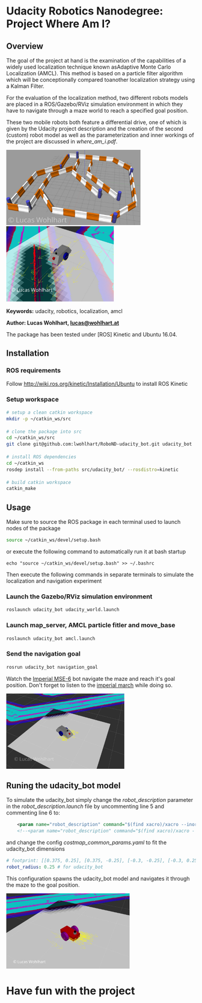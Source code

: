 # Udacity Robotics Nanodegree: Project Where Am I?

## Overview

The goal of the project at hand is the examination of the capabilities of a widely used localization technique known asAdaptive Monte Carlo Localization (AMCL). This method is based on a particle filter algorithm which will be conceptionally compared toanother localization strategy using a Kalman Filter. 

For the evaluation of the localization method, two different robots models are placed in a ROS/Gazebo/RViz simulation environment in which they have to navigate through a maze world to reach a specified goal position. 

These two mobile robots both feature a differential drive, one of which is given by the Udacity project description and the creation of the second (custom) robot model as well as the parameterization and inner workings of the project are discussed in *where_am_i.pdf*.

<img src="doc/img/maze_world.jpg" height="200"> <img src="doc/img/particles_initial.png" height="200">

**Keywords:** udacity, robotics, localization, amcl

**Author: Lucas Wohlhart, lucas@wohlhart.at**

The package has been tested under [ROS] Kinetic and Ubuntu 16.04. 


## Installation

### ROS requirements
Follow http://wiki.ros.org/kinetic/Installation/Ubuntu to install ROS Kinetic

### Setup workspace
```bash
# setup a clean catkin workspace
mkdir -p ~/catkin_ws/src

# clone the package into src
cd ~/catkin_ws/src
git clone git@github.com:lwohlhart/RoboND-udacity_bot.git udacity_bot

# install ROS dependencies
cd ~/catkin_ws
rosdep install --from-paths src/udacity_bot/ --rosdistro=kinetic

# build catkin workspace
catkin_make
```

## Usage

Make sure to source the ROS package in each terminal used to launch nodes of the package
```bash
source ~/catkin_ws/devel/setup.bash
```
or execute the following command to automatically run it at bash startup
```
echo "source ~/catkin_ws/devel/setup.bash" >> ~/.bashrc
```
Then execute the following commands in separate terminals to simulate the localization and navigation experiment
### Launch the Gazebo/RViz simulation environment
```bash
roslaunch udacity_bot udacity_world.launch
```

### Launch map_server, AMCL particle fitler and move_base
```bash
roslaunch udacity_bot amcl.launch
```
### Send the navigation goal
```bash
rosrun udacity_bot navigation_goal
```
Watch the [Imperial MSE-6](http://starwars.wikia.com/wiki/MSE-6-series_repair_droid) bot navigate the maze and reach it's goal position. Don't forget to listen to the [imperial march](https://soundcloud.com/them-s-production/imperial-march-darth-vaders) while doing so.

<img src="doc/img/lw_mse6_bot_goal_location.png" height="200">

## Runing the udacity_bot model

To simulate the udacity_bot simply change the *robot_description* parameter in the *robot_description.launch* file by uncommenting line 5 and commenting line 6 to:
```xml
    <param name="robot_description" command="$(find xacro)/xacro --inorder '$(find udacity_bot)/urdf/udacity_bot.xacro'"/>
    <!--<param name="robot_description" command="$(find xacro)/xacro - -inorder '$(find udacity_bot)/urdf/lw_mse6_bot.xacro'"/>-->
```
and change the config *costmap_common_params.yaml* to fit the udacity_bot dimensions

```yaml
# footprint: [[0.375, 0.25], [0.375, -0.25], [-0.3, -0.25], [-0.3, 0.25]]
robot_radius: 0.25 # for udacity_bot
```

This configuration spawns the udacity_bot model and navigates it through the maze to the goal position.

<img src="doc/img/udacity_bot_goal_location.png" height="200">


# Have fun with the project




